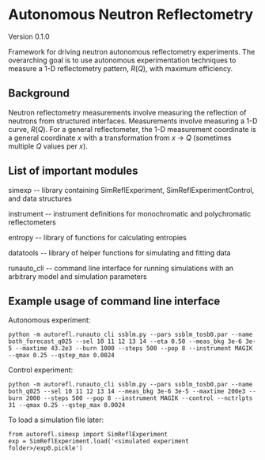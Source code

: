 # Autonomous Neutron Reflectometry
Version 0.1.0

Framework for driving neutron autonomous reflectometry experiments. The overarching goal is to use autonomous experimentation techniques to measure a 1-D reflectometry pattern, $R(Q)$, with maximum efficiency.

## Background

Neutron reflectometry measurements involve measuring the reflection of neutrons from structured interfaces. Measurements involve measuring a 1-D curve, $R(Q)$. For a general reflectometer, the 1-D measurement coordinate is a general coordinate $x$ with a transformation from $x$ &rarr; $Q$ (sometimes multiple $Q$ values per $x$).

## List of important modules
simexp -- library containing SimReflExperiment, SimReflExperimentControl, and data structures

instrument -- instrument definitions for monochromatic and polychromatic reflectometers

entropy -- library of functions for calculating entropies

datatools -- library of helper functions for simulating and fitting data

runauto_cli -- command line interface for running simulations with an arbitrary model and simulation parameters

## Example usage of command line interface
Autonomous experiment:

```
python -m autorefl.runauto_cli ssblm.py --pars ssblm_tosb0.par --name both_forecast_q025 --sel 10 11 12 13 14 --eta 0.50 --meas_bkg 3e-6 3e-5 --maxtime 43.2e3 --burn 1000 --steps 500 --pop 8 --instrument MAGIK --qmax 0.25 --qstep_max 0.0024
```

Control experiment:

```
python -m autorefl.runauto_cli ssblm.py --pars ssblm_tosb0.par --name both_q025 --sel 10 11 12 13 14 --meas_bkg 3e-6 3e-5 --maxtime 200e3 --burn 2000 --steps 500 --pop 8 --instrument MAGIK --control --nctrlpts 31 --qmax 0.25 --qstep_max 0.0024
```

To load a simulation file later:

```
from autorefl.simexp import SimReflExperiment
exp = SimReflExperiment.load('<simulated experiment folder>/exp0.pickle')
```